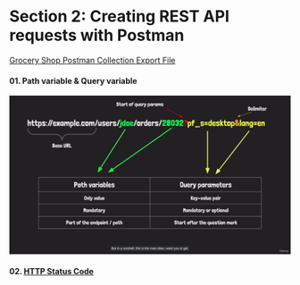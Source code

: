 #  Section 2: Creating REST API requests with Postman

[Grocery Shop Postman Collection Export File ](https://github.com/bappasahabapi/postman-api-testing/blob/main/Grocery-Shop.postman_collection.json)

####  01. Path variable & Query variable

![Alt text](./path_var&_query_param.png)

#### 02. [HTTP Status Code](https://developer.mozilla.org/en-US/docs/Web/HTTP/Status#successful_responses)
